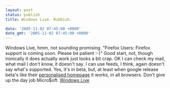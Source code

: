 ```yaml
---
layout: post
status: publish
title: Windows Live. Rubbish.

date: '2005-11-02 07:45:00 +0000'
date_gmt: '2005-11-02 07:45:00 +0000'
---
```

Windows Live, hmm, not sounding promising.
"Firefox Users: Firefox support is coming soon. Please be patient :-)"
Good start, not, though ironically it does actually work just looks a bit crap. OK I can check my mail, what mail I don't know, it doesn't say. I can use feeds, I think, again doesn't say what's supported. Yes, it's in beta, but, at least when google release beta's like their <a href="http://www.google.com/ig">personalised homepage</a> it works, in all browsers.
Don't give up the day job Micro$oft.
<a href="http://www.live.com" target="_blank">Windows Live</a>
